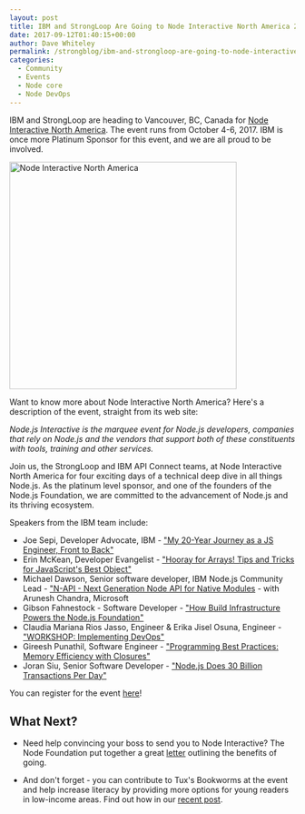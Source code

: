 ```yaml
---
layout: post
title: IBM and StrongLoop Are Going to Node Interactive North America 2017
date: 2017-09-12T01:40:15+00:00
author: Dave Whiteley
permalink: /strongblog/ibm-and-strongloop-are-going-to-node-interactive-north-america-2017
categories:
  - Community
  - Events
  - Node core
  - Node DevOps 
---
```

IBM and StrongLoop are heading to Vancouver, BC, Canada for [Node Interactive North America](http://events.linuxfoundation.org/events/node-interactive). The event runs from October 4-6, 2017. IBM is once more Platinum Sponsor for this event, and we are all proud to be involved.

<!--more-->
<img src="https://strongloop.com/blog-assets/2017/08/nodejs-interactive-2017.png" alt="Node Interactive North America" style="width: 400px"/>

Want to know more about Node Interactive North America? Here's a description of the event, straight from its web site:

*Node.js Interactive is the marquee event for Node.js developers, companies that rely on Node.js and the vendors that support both of these constituents with tools, training and other services.*

Join us, the StrongLoop and IBM API Connect teams, at Node Interactive North America for four exciting days of a technical deep dive in all things Node.js. As the platinum level sponsor, and one of the founders of the Node.js Foundation, we are committed to the advancement of Node.js and its thriving ecosystem.

Speakers from the IBM team include:

- Joe Sepi, Developer Advocate, IBM - ["My 20-Year Journey as a JS Engineer, Front to Back"](https://nina17.sched.com/event/AtiN)
- Erin McKean, Developer Evangelist - ["Hooray for Arrays! Tips and Tricks for JavaScript's Best Object"](https://nina17.sched.com/event/AtiX/hooray-for-arrays-tips-and-tricks-for-javascripts-best-object-b-erin-mckean-ibm)
- Michael Dawson, Senior software developer, IBM Node.js Community Lead - ["N-API - Next Generation Node API for Native Modules](https://nina17.sched.com/event/Atir/n-api-next-generation-node-api-for-native-modules-i-michael-dawson-ibm-arunesh-chandra-microsoft) - with Arunesh Chandra, Microsoft
- Gibson Fahnestock - Software Developer - ["How Build Infrastructure Powers the Node.js Foundation"](https://nina17.sched.com/event/Atit/how-build-infrastructure-powers-the-nodejs-foundation-gibson-fahnestock-ibm)
- Claudia Mariana Rios Jasso, Engineer & Erika Jisel Osuna, Engineer - ["WORKSHOP: Implementing DevOps"](https://nina17.sched.com/event/AtiO/workshop-implementing-devops-claudia-mariana-rios-jasso-erika-jisel-osuna-ibm)
- Gireesh Punathil, Software Engineer - ["Programming Best Practices: Memory Efficiency with Closures"](https://nina17.sched.com/event/AtiR/programming-best-practices-memory-efficiency-with-closures-i-gireesh-punathil-ibm-india-pvt-ltd)
- Joran Siu, Senior Software Developer - ["Node.js Does 30 Billion Transactions Per Day"](https://nina17.sched.com/event/Atik/nodejs-does-30-billion-transactions-per-day-b-joran-siu-ibm)

You can register for the event [here](http://events.linuxfoundation.org/events/node-interactive/attend/registration)!

## What Next?

- Need help convincing your boss to send you to Node Interactive? The Node Foundation put together a great [letter](http://bit.ly/2iGpFjR ) outlining the benefits of going.

- And don't forget - you can contribute to Tux's Bookworms at the event and help increase literacy by providing more options for young readers in low-income areas. Find out how in our [recent post](https://strongloop.com/strongblog/support-childrens-literacy-tuxs-bookworms-node-interactive/). 
